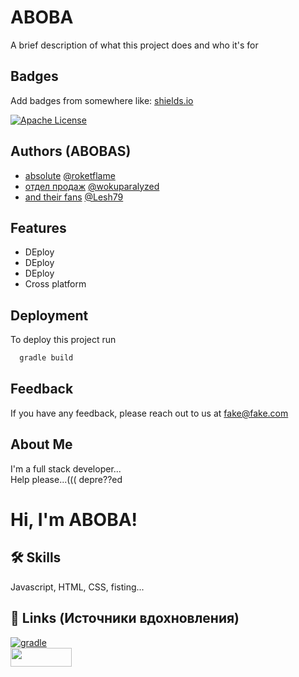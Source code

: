 
# ABOBA

A brief description of what this project does and who it's for


## Badges

Add badges from somewhere like: [shields.io](https://shields.io/)


[![Apache License](https://img.shields.io/badge/license-Apache%202.0-black.svg)](https://www.apache.org/licenses/LICENSE-2.0)


## Authors (ABOBAS)

- [absolute](https://steamcommunity.com/groups/absoluteplayer) [@roketflame](https://github.com/RoketFlame)
- [отдел продаж](https://steamcommunity.com/groups/Otedel_Prodaj) [@wokuparalyzed](https://www.github.com/wokuparalyzed)
- [and their fans](https://steamcommunity.com/groups/kazakhstansgaminggirls) [@Lesh79](https://www.github.com/Lesh79)


## Features

- DEploy
- DEploy
- DEploy
- Cross platform

## Deployment

To deploy this project run

```bash
  gradle build
```



## Feedback

If you have any feedback, please reach out to us at fake@fake.com


## About Me
I'm a full stack developer... \
Help please...((( depre??ed

# Hi, I'm ABOBA!


## 🛠 Skills
Javascript, HTML, CSS, fisting...


## 🔗 Links (Источники вдохновления)
[![gradle](https://img.shields.io/badge/gradle-FFFFFF?style=for-the-badge&logo=gradle&logoColor=black&)](https://gradle.org/) \
[<img src="https://upload.wikimedia.org/wikipedia/commons/7/7c/Logo_of_Pornhub.png" height=30 width=98>](https://www.youtube.com/watch?v=dQw4w9WgXcQ)


